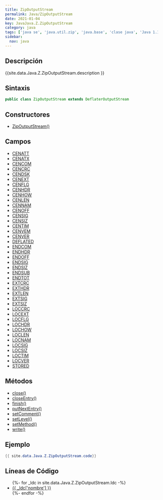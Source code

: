 ```yaml
---
title: ZipOutputStream
permalink: Java/ZipOutputStream
date: 2021-01-04
key: JavaJava.Z.ZipOutputStream
category: java
tags: ['java se', 'java.util.zip', 'java.base', 'clase java', 'Java 1.1']
sidebar: 
  nav: java
---
```


## Descripción
{{site.data.Java.Z.ZipOutputStream.description }}

## Sintaxis
~~~java
public class ZipOutputStream extends DeflaterOutputStream
~~~

## Constructores
* [ZipOutputStream()](/Java/ZipOutputStream/ZipOutputStream/)

## Campos
* [CENATT](/Java/ZipOutputStream/CENATT)
* [CENATX](/Java/ZipOutputStream/CENATX)
* [CENCOM](/Java/ZipOutputStream/CENCOM)
* [CENCRC](/Java/ZipOutputStream/CENCRC)
* [CENDSK](/Java/ZipOutputStream/CENDSK)
* [CENEXT](/Java/ZipOutputStream/CENEXT)
* [CENFLG](/Java/ZipOutputStream/CENFLG)
* [CENHDR](/Java/ZipOutputStream/CENHDR)
* [CENHOW](/Java/ZipOutputStream/CENHOW)
* [CENLEN](/Java/ZipOutputStream/CENLEN)
* [CENNAM](/Java/ZipOutputStream/CENNAM)
* [CENOFF](/Java/ZipOutputStream/CENOFF)
* [CENSIG](/Java/ZipOutputStream/CENSIG)
* [CENSIZ](/Java/ZipOutputStream/CENSIZ)
* [CENTIM](/Java/ZipOutputStream/CENTIM)
* [CENVEM](/Java/ZipOutputStream/CENVEM)
* [CENVER](/Java/ZipOutputStream/CENVER)
* [DEFLATED](/Java/ZipOutputStream/DEFLATED)
* [ENDCOM](/Java/ZipOutputStream/ENDCOM)
* [ENDHDR](/Java/ZipOutputStream/ENDHDR)
* [ENDOFF](/Java/ZipOutputStream/ENDOFF)
* [ENDSIG](/Java/ZipOutputStream/ENDSIG)
* [ENDSIZ](/Java/ZipOutputStream/ENDSIZ)
* [ENDSUB](/Java/ZipOutputStream/ENDSUB)
* [ENDTOT](/Java/ZipOutputStream/ENDTOT)
* [EXTCRC](/Java/ZipOutputStream/EXTCRC)
* [EXTHDR](/Java/ZipOutputStream/EXTHDR)
* [EXTLEN](/Java/ZipOutputStream/EXTLEN)
* [EXTSIG](/Java/ZipOutputStream/EXTSIG)
* [EXTSIZ](/Java/ZipOutputStream/EXTSIZ)
* [LOCCRC](/Java/ZipOutputStream/LOCCRC)
* [LOCEXT](/Java/ZipOutputStream/LOCEXT)
* [LOCFLG](/Java/ZipOutputStream/LOCFLG)
* [LOCHDR](/Java/ZipOutputStream/LOCHDR)
* [LOCHOW](/Java/ZipOutputStream/LOCHOW)
* [LOCLEN](/Java/ZipOutputStream/LOCLEN)
* [LOCNAM](/Java/ZipOutputStream/LOCNAM)
* [LOCSIG](/Java/ZipOutputStream/LOCSIG)
* [LOCSIZ](/Java/ZipOutputStream/LOCSIZ)
* [LOCTIM](/Java/ZipOutputStream/LOCTIM)
* [LOCVER](/Java/ZipOutputStream/LOCVER)
* [STORED](/Java/ZipOutputStream/STORED)

## Métodos
* [close()](/Java/ZipOutputStream/close)
* [closeEntry()](/Java/ZipOutputStream/closeEntry)
* [finish()](/Java/ZipOutputStream/finish)
* [putNextEntry()](/Java/ZipOutputStream/putNextEntry)
* [setComment()](/Java/ZipOutputStream/setComment)
* [setLevel()](/Java/ZipOutputStream/setLevel)
* [setMethod()](/Java/ZipOutputStream/setMethod)
* [write()](/Java/ZipOutputStream/write)

## Ejemplo
~~~java
{{ site.data.Java.Z.ZipOutputStream.code}}
~~~

## Líneas de Código
<ul>
{%- for _ldc in site.data.Java.Z.ZipOutputStream.ldc -%}
   <li>
       <a href="{{_ldc['url'] }}">{{ _ldc['nombre'] }}</a>
   </li>
{%- endfor -%}
</ul>
